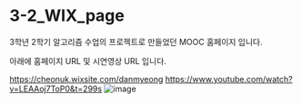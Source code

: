 # 3-2_WIX_page

3학년 2학기 알고리즘 수업의 프로젝트로 만들었던 MOOC 홈페이지 입니다.

아래에 홈페이지 URL 및 시연영상 URL 입니다.

https://cheonuk.wixsite.com/danmyeong
https://www.youtube.com/watch?v=LEAAoj7ToP0&t=299s
![image](https://user-images.githubusercontent.com/34998051/53101025-4ad93600-356c-11e9-8a36-5bf825a74288.png)
